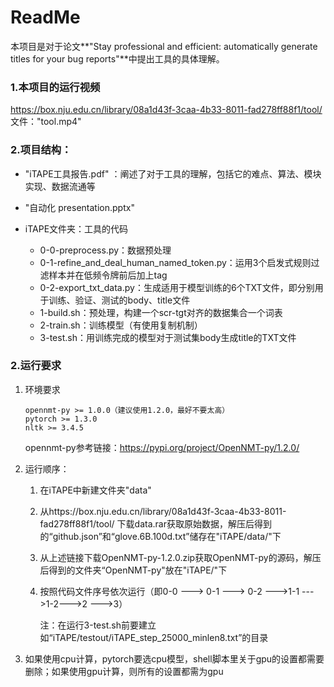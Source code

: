 # ReadMe

本项目是对于论文**"Stay professional and efficient: automatically generate titles for your bug reports"**中提出工具的具体理解。

### 1.本项目的运行视频

https://box.nju.edu.cn/library/08a1d43f-3caa-4b33-8011-fad278ff88f1/tool/
文件："tool.mp4"

### 2.项目结构：

- "iTAPE工具报告.pdf" ：阐述了对于工具的理解，包括它的难点、算法、模块实现、数据流通等

- "自动化 presentation.pptx"

- iTAPE文件夹：工具的代码
  - 0-0-preprocess.py：数据预处理
  - 0-1-refine_and_deal_human_named_token.py：运用3个启发式规则过滤样本并在低频令牌前后加上tag
  - 0-2-export_txt_data.py：生成适用于模型训练的6个TXT文件，即分别用于训练、验证、测试的body、title文件
  - 1-build.sh：预处理，构建一个scr-tgt对齐的数据集合一个词表
  - 2-train.sh：训练模型（有使用复制机制）
  - 3-test.sh：用训练完成的模型对于测试集body生成title的TXT文件

### 2.运行要求

1. 环境要求

   ```
   opennmt-py >= 1.0.0（建议使用1.2.0，最好不要太高）
   pytorch >= 1.3.0
   nltk >= 3.4.5
   ```

   opennmt-py参考链接：https://pypi.org/project/OpenNMT-py/1.2.0/

2. 运行顺序：

   1. 在iTAPE中新建文件夹"data"

   2. 从https://box.nju.edu.cn/library/08a1d43f-3caa-4b33-8011-fad278ff88f1/tool/ 下载data.rar获取原始数据，解压后得到的“github.json”和“glove.6B.100d.txt”储存在"iTAPE/data/"下

   3. 从上述链接下载OpenNMT-py-1.2.0.zip获取OpenNMT-py的源码，解压后得到的文件夹“OpenNMT-py"放在"iTAPE/"下

   4. 按照代码文件序号依次运行（即0-0 ---> 0-1 ---> 0-2 --->1-1 --->1-2--->2 --->3）

      注：在运行3-test.sh前要建立如“iTAPE/testout/iTAPE_step_25000_minlen8.txt”的目录

3. 如果使用cpu计算，pytorch要选cpu模型，shell脚本里关于gpu的设置都需要删除；如果使用gpu计算，则所有的设置都需为gpu




